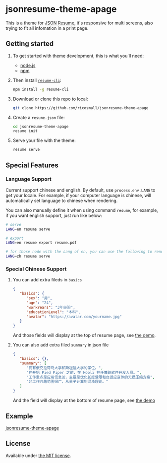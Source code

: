 # jsonresume-theme-apage

This is a theme for [JSON Resume](http://jsonresume.org/), it's responsive for multi screens, also trying to fit all infomation in a print page.

## Getting started

1. To get started with theme development, this is what you'll need:

   - [node.js](http://howtonode.org/how-to-install-nodejs)
   - [npm](http://howtonode.org/introduction-to-npm)

2. Then install [`resume-cli`](https://github.com/jsonresume/resume-cli):

   ```sh
   npm install -g resume-cli
   ```

3. Download or clone this repo to local:

   ```sh
   git clone https://github.com/ricosmall/jsonresume-theme-apage
   ```

4. Create a `resume.json` file:

   ```sh
   cd jsonresume-theme-apage
   resume init
   ```

5. Serve your file with the theme:

   ```sh
   resume serve
   ```

## Special Features

### Language Support

Current support chinese and english. By default, use `process.env.LANG` to get your locale. For example, if your computer language is chinese, will automatically set language to chinese when rendering.

You can also manually define it when using command `resume`, for example, if you want english support, just run like below:

```sh
# serve
LANG=en resume serve

# export
LANG=en resume export resume.pdf

# for those node with the Lang of en, you can use the following to render chinese resume
LANG=zh resume serve
```

### Special Chinese Support

1. You can add extra fileds in `basics`

   ```json
   {
      "basics": {
         "sex": "男",
         "age": "24",
         "workYears": "3年经验",
         "educationLevel": "本科",
         "avatar": "https://avatar.com/yourname.jpg"
      }
   }
   ```

   And those fields will display at the top of resume page, see [the demo](https://ricosmall.github.io/jsonresume-theme-apage/chinese.html).

2. You can also add extra filed `summary` in json file

   ```json
   {
      "basics": {},
      "summary": [
         "拥有俄克拉荷马大学和斯坦福大学的学位。",
         "在开始 Pied Piper 之前，在 Hooli 担任兼职软件开发人员。",
         "工作重点是应用信息论，主要是优化长度受限和自适应变体的无损压缩方案",
         "非工作兴趣范围很广，从量子计算到混沌理论。"
      ]
   }
   ```

   And the field will display at the bottom of resume page, see [the demo](https://ricosmall.github.io/jsonresume-theme-apage/chinese.html)

## Example

[jsonresume-theme-apage](https://ricosmall.github.io/jsonresume-theme-apage/)

## License

Available under [the MIT license](http://mths.be/mit).

